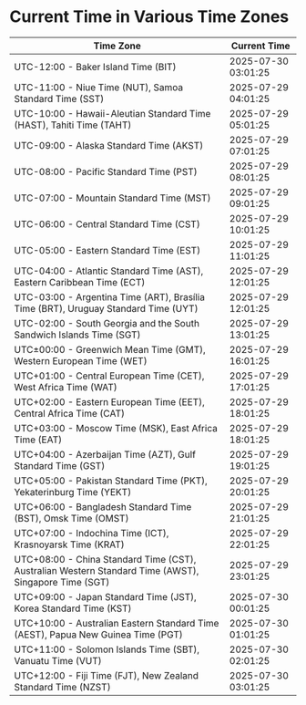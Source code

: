 # Current Time in Various Time Zones

| Time Zone | Current Time |
|-----------|--------------|
| UTC-12:00 - Baker Island Time (BIT) | 2025-07-30 03:01:25 |
| UTC-11:00 - Niue Time (NUT), Samoa Standard Time (SST) | 2025-07-29 04:01:25 |
| UTC-10:00 - Hawaii-Aleutian Standard Time (HAST), Tahiti Time (TAHT) | 2025-07-29 05:01:25 |
| UTC-09:00 - Alaska Standard Time (AKST) | 2025-07-29 07:01:25 |
| UTC-08:00 - Pacific Standard Time (PST) | 2025-07-29 08:01:25 |
| UTC-07:00 - Mountain Standard Time (MST) | 2025-07-29 09:01:25 |
| UTC-06:00 - Central Standard Time (CST) | 2025-07-29 10:01:25 |
| UTC-05:00 - Eastern Standard Time (EST) | 2025-07-29 11:01:25 |
| UTC-04:00 - Atlantic Standard Time (AST), Eastern Caribbean Time (ECT) | 2025-07-29 12:01:25 |
| UTC-03:00 - Argentina Time (ART), Brasília Time (BRT), Uruguay Standard Time (UYT) | 2025-07-29 12:01:25 |
| UTC-02:00 - South Georgia and the South Sandwich Islands Time (SGT) | 2025-07-29 13:01:25 |
| UTC±00:00 - Greenwich Mean Time (GMT), Western European Time (WET) | 2025-07-29 16:01:25 |
| UTC+01:00 - Central European Time (CET), West Africa Time (WAT) | 2025-07-29 17:01:25 |
| UTC+02:00 - Eastern European Time (EET), Central Africa Time (CAT) | 2025-07-29 18:01:25 |
| UTC+03:00 - Moscow Time (MSK), East Africa Time (EAT) | 2025-07-29 18:01:25 |
| UTC+04:00 - Azerbaijan Time (AZT), Gulf Standard Time (GST) | 2025-07-29 19:01:25 |
| UTC+05:00 - Pakistan Standard Time (PKT), Yekaterinburg Time (YEKT) | 2025-07-29 20:01:25 |
| UTC+06:00 - Bangladesh Standard Time (BST), Omsk Time (OMST) | 2025-07-29 21:01:25 |
| UTC+07:00 - Indochina Time (ICT), Krasnoyarsk Time (KRAT) | 2025-07-29 22:01:25 |
| UTC+08:00 - China Standard Time (CST), Australian Western Standard Time (AWST), Singapore Time (SGT) | 2025-07-29 23:01:25 |
| UTC+09:00 - Japan Standard Time (JST), Korea Standard Time (KST) | 2025-07-30 00:01:25 |
| UTC+10:00 - Australian Eastern Standard Time (AEST), Papua New Guinea Time (PGT) | 2025-07-30 01:01:25 |
| UTC+11:00 - Solomon Islands Time (SBT), Vanuatu Time (VUT) | 2025-07-30 02:01:25 |
| UTC+12:00 - Fiji Time (FJT), New Zealand Standard Time (NZST) | 2025-07-30 03:01:25 |
